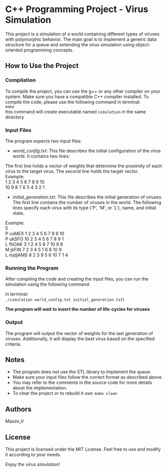# C++ Programming Project - Virus Simulation
This project is a simulation of a world containing different types of viruses with polymorphic behavior. 
The main goal is to implement a generic data structure for a queue and extending the virus simulation using object-oriented programming concepts.

## How to Use the Project

### Compilation
To compile the project, you can use the g++ or any other compiler on your system. Make sure you have a compatible C++ compiler installed. 
To compile the code, please use the following command in terminal:\
```make```\
this command will create executable named `simulation` in the same directory
### Input Files
The program expects two input files:

- *world_config.txt*: This file describes the initial configuration of the virus world. It contains two lines:

The first line holds a vector of weights that determine the proximity of each virus to the target virus.
The second line holds the target vector.\
Example:\
1 2 3 4 5 6 7 8 9 10\
10 9 8 7 6 5 4 3 2 1
- *initial_generation.txt*: This file describes the initial generation of viruses. The first line contains the number of viruses in the world. The following lines specify each virus with its type ('P', 'M', or 'L'), name, and initial state.

Example:\
5\
P csMEX 1 2 3 4 5 6 7 8 9 10\
P ukSFO 10 2 3 4 5 6 7 8 9 1\
L fhOAK 3 1 2 4 5 6 7 10 9 8\
M jkFIN 7 2 3 4 5 1 6 8 10 9\
L mjdjAMS 8 2 3 9 5 6 10 7 1 4
### Running the Program
After compiling the code and creating the input files, you can run the simulation using the following command:

in terminal:\
```./simulation world_config.txt initial_generation.txt```\

**The program will wait to insert the number of life-cycles for viruses**
### Output
The program will output the vector of weights for the last generation of viruses. Additionally, it will display the best virus based on the specified criteria.
## Notes
* The program does not use the STL library to implement the queue.
* Make sure your input files follow the correct format as described above.
* You may refer to the comments in the source code for more details about the implementation.
* To clear the project or to rebuild it use:  `make clean`
## Authors
Maxim_V

## License
This project is licensed under the MIT License. Feel free to use and modify it according to your needs.

*Enjoy the virus simulation!*
